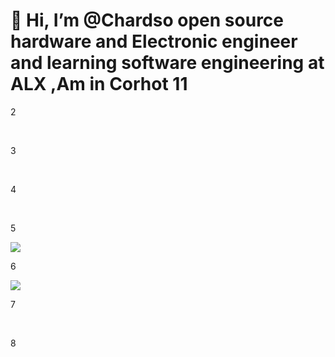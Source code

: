  # 👋 Hi, I’m @Chardso open source hardware and Electronic engineer and learning software engineering at ALX ,Am in Corhot 11

2

​

3

​

4

​

5

![](/Images/a4f825a9-3f06-4dad-8e7a-24061ef427f5.png)

6

![](/Images/1d08c47d-cd87-480d-b521-4fc5bedb2a48.png)

7

​

8

​
